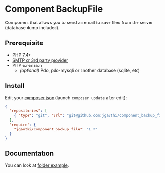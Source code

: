 # Component BackupFile
Component that allows you to send an email to save files from the server (database dump included).

## Prerequisite

* PHP 7.4+
* [SMTP or 3rd party provider](https://symfony.com/doc/current/mailer.html#transport-setup)
* PHP extension
    * _(optional)_ Pdo, pdo-mysqli or another database (sqlite, etc)

## Install
Edit your [composer.json](https://getcomposer.org) (launch `composer update` after edit):
```json
{
  "repositories": [
    { "type": "git", "url": "git@github.com:jgauthi/component_backup_file.git" }
  ],
  "require": {
    "jgauthi/component_backup_file": "1.*"
  }
}
```


## Documentation
You can look at [folder example](https://github.com/jgauthi/component_backup_file/tree/master/example).

